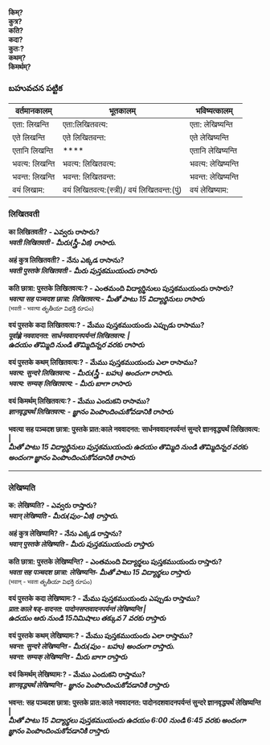 **किम्?  
कुत्र?  
कति?  
कदा?  
कुत:?  
कथम्?  
किमर्थम्?** 

### బహువచన పట్టిక 

| वर्तमानकालम् | भूतकालम् | भविष्यत्कालम् |
|------------|---------|------------|
| एता: लिखन्ति | एता:लिखितवत्य: | एता: लेखिष्यन्ति |
| एते लिखन्ति | एते लिखितवन्त:  | एते लेखिष्यन्ति |
| एतानि लिखन्ति | **** | एतानि लेखिष्यन्ति |
| भवत्य: लिखन्ति | भवत्य: लिखितवत्य: | भवत्य: लेखिष्यन्ति |
| भवन्त: लिखन्ति | भवन्त: लिखितवन्त: | भवन्त: लेखिष्यन्ति |
| वयं लिखाम: | वयं लिखितवत्य:(स्त्री)/ वयं लिखितवन्त:(पुं) | वयं लेखिष्याम: |

### लिखितवती 

**का लिखितवती? - ఎవ్వరు రాసారు?  
*भवती लिखितवती - మీరు(స్త్రీ-ఏక) రాసారు.***  

**अहं कुत्र लिखितवती? - నేను ఎక్కడ రాసాను?  
*भवती पुस्तके लिखितवती - మీరు పుస్తకముయందు రాసారు***  

**कति छात्रा: पुस्तके लिखितवत्य:? - ఎంతమంది విద్యార్థినులు పుస్తకముయందు రాసారు?  
*भवत्या सह पञ्चदश छात्रा: लिखितवत्य:- మీతో పాటు 15 విద్యార్థినులు రాసారు***  
<small>(भवती - भवत्या తృతీయా విభక్తి రూపం)</small>

**वयं पुस्तके कदा लिखितवत्य:? - మేము పుస్తకముయందు ఎప్పుడు రాసాము?  
*पूर्वाह्णे नववादनत: सार्धनववादनपर्यन्तं लिखितवत्य: |  
ఉదయం తొమ్మిది నుండి తొమ్మిదిన్నర వరకు రాసారు***  

**वयं पुस्तके कथम् लिखितवत्य:? - మేము పుస్తకముయందు ఎలా రాసాము?  
*भवत्य: सुन्दरे लिखितवत्य: - మీరు(స్త్రీ - బహు) అందంగా రాసారు.  
भवत्य: सम्यक् लिखितवत्य: - మీరు బాగా రాసారు***  

**वयं किमर्थम् लिखितवत्य:? -  మేము ఎందుకని రాసాము?  
*ज्ञानवृद्ध्यर्थं लिखितवत्य: - జ్ఞానం పెంపొందించుకోవడానికి రాసారు***  

**भवत्या सह पञ्चदश छात्रा: पुस्तके प्रात:काले नववादनत: सार्धनववादनपर्यन्तं  सुन्दरे ज्ञानवृद्ध्यर्थं लिखितवत्य: |  
*మీతో పాటు 15 విద్యార్థినులు పుస్తకముయందు ఉదయం తొమ్మిది నుండి తొమ్మిదిన్నర వరకు అందంగా జ్ఞానం పెంపొందించుకోవడానికి రాసారు***  

******************
### लेखिष्यति 

**क: लेखिष्यति? - ఎవ్వరు రాస్తారు?  
*भवान् लेखिष्यति - మీరు(పుం-ఏక) రాస్తారు.***  

**अहं कुत्र लेखिष्यामि? - నేను ఎక్కడ రాస్తాను?  
*भवान् पुस्तके लेखिष्यति - మీరు పుస్తకముయందు రాస్తారు***  

**कति छात्रा: पुस्तके लेखिष्यन्ति? - ఎంతమంది విద్యార్థలు పుస్తకముయందు రాస్తారు?  
*भवता सह पञ्चदश छात्रा: लेखिष्यन्ति- మీతో పాటు 15 విద్యార్థలు రాస్తారు***  
<sub>(भवान् - भवता తృతీయా విభక్తి రూపం)</sub>

**वयं पुस्तके कदा लेखिष्याम:? - మేము పుస్తకముయందు ఎప్పుడు రాస్తాము?  
*प्रात:काले षड्-वादनत: पादोनसप्तवादनपर्यन्तं लेखिष्यन्ति |  
ఉదయం ఆరు నుండి 15నిమిషాలు తక్కువ 7 వరకు రాస్తారు***  

**वयं पुस्तके कथम् लेखिष्याम:? - మేము పుస్తకముయందు ఎలా రాస్తాము?  
*भवन्त: सुन्दरे लेखिष्यन्ति - మీరు(పుం - బహు) అందంగా రాస్తారు.  
भवन्त: सम्यक् लेखिष्यन्ति - మీరు బాగా రాస్తారు***  

**वयं किमर्थम् लेखिष्याम:? -  మేము ఎందుకని రాస్తాము?  
*ज्ञानवृद्ध्यर्थं लेखिष्यन्ति - జ్ఞానం పెంపొందించుకోవడానికి రాస్తారు***  

**भवन्त: सह पञ्चदश छात्रा: पुस्तके प्रात:काले नववादनत: पादोनदशवादनपर्यन्तं  सुन्दरे ज्ञानवृद्ध्यर्थं लेखिष्यन्ति |  
*మీతో పాటు 15 విద్యార్థలు పుస్తకముయందు ఉదయం 6:00 నుండి 6:45 వరకు అందంగా జ్ఞానం పెంపొందించుకోవడానికి రాస్తారు*** 